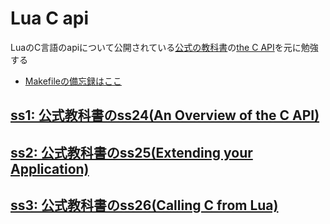 # Lua C api

LuaのC言語のapiについて公開されている[公式の教科書](https://www.lua.org/pil/contents.html)の[the C API](https://www.lua.org/pil/24.html)を元に勉強する

- [Makefileの備忘録はここ](./make)


## [ss1: 公式教科書のss24(An Overview of the C API)](./ss1)
## [ss2: 公式教科書のss25(Extending your Application)](./ss2)
## [ss3: 公式教科書のss26(Calling C from Lua)](./ss3)
